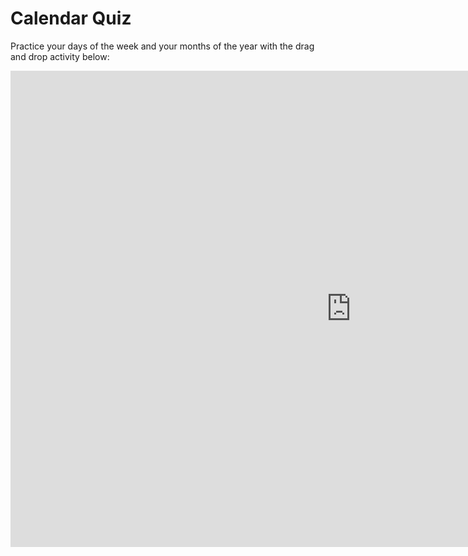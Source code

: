 <h1>Calendar Quiz</h1>
<p>Practice your days of the week and your months of the year with the drag and drop activity below:</p>
<iframe src="https://h5p.org/h5p/embed/689511" width="1090" height="762" frameborder="0" allowfullscreen="allowfullscreen"></iframe><script src="https://h5p.org/sites/all/modules/h5p/library/js/h5p-resizer.js" charset="UTF-8"></script>
